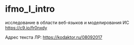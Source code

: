 # ifmo_I_intro
исследование в области веб-языков и моделирования ИС
https://c9.io/fr0nxdy

Адрес текста ЛР:
https://kodaktor.ru/08092017
